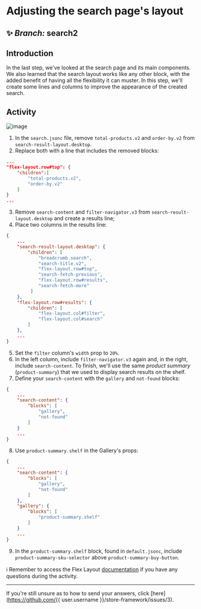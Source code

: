 # Adjusting the search page's layout  

## :sparkles: *Branch:* search2 

## Introduction 

In the last step, we've looked at the search page and its main components. We also learned that the search layout works like any other block, with the added benefit of having all the flexibility it can muster. In this step, we'll create some lines and columns to improve the appearance of the created search. 

## Activity

![image](https://user-images.githubusercontent.com/18701182/69843559-db088200-1246-11ea-8873-8651dd973be9.png) 

1. In the `search.jsonc` file, remove `total-products.v2` and `order-by.v2` from `search-result-layout.desktop`. 
2. Replace both with a line that includes the removed blocks:
```json 
...
"flex-layout.row#top": { 
    "children":[
        "total-products.v2",
        "order-by.v2"
    ]
}
...
```
3. Remove `search-content` and `filter-navigator.v3` from `search-result-layout.desktop` and create a results line; 
4. Place two columns in the results line: 
```json
{ 
    ...
    "search-result-layout.desktop": { 
        "children": [ 
            "breadcrumb.search", 
            "search-title.v2", 
            "flex-layout.row#top", 
            "search-fetch-previous", 
            "flex-layout.row#results", 
            "search-fetch-more"
         ]
    },
    "flex-layout.row#results": { 
        "children": [ 
            "flex-layout.col#filter", 
            "flex-layout.col#search" 
        ]
    },
    ...
}
```
5. Set the `filter` column's `width` prop to `20%`. 
6. In the left column, include `filter-navigator.v3` again and, in the right, include `search-content`. 
To finish, we'll use the same *product summary* (`product-summary`) that we used to display search results on the shelf. 
7. Define your `search-content` with the `gallery` and `not-found` blocks:
```json
{ 
    ...
    "search-content": { 
        "blocks": [
            "gallery",
            "not-found"
        ]
    }
    ...
}
``` 
8. Use `product-summary.shelf` in the Gallery's props:
```json 
{ 
    ... 
    "search-content": { 
        "blocks": [
            "gallery", 
            "not-found"
        ]
    }, 
    "gallery": { 
        "blocks": [
            "product-summary.shelf"
        ]
    }
    ...
}
``` 
9. In the `product-summary.shelf` block, found in `default.jsonc`, include `product-summary-sku-selector` above `product-summary-buy-button`. 


:information_source: Remember to access the Flex Layout [documentation](https://vtex.io/docs/components/layout/vtex.flex-layout) if you have any questions during the activity. 

---- 

If you're still unsure as to how to send your answers, click [here](https://github.com/{{ user.username }}/store-framework/issues/3).
